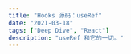 ```yaml
---
title: "Hooks 源码：useRef"
date: "2021-03-18"
tags: ["Deep Dive", "React"]
description: "useRef 和它的一切。"
---
```

